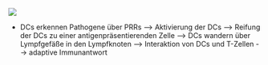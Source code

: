 ![](Pasted%20image%2020250514144006.png)
- DCs erkennen Pathogene über PRRs --> Aktivierung der DCs --> Reifung der DCs zu einer antigenpräsentierenden Zelle --> DCs wandern über Lympfgefäße in den Lympfknoten --> Interaktion von DCs und T-Zellen --> adaptive Immunantwort